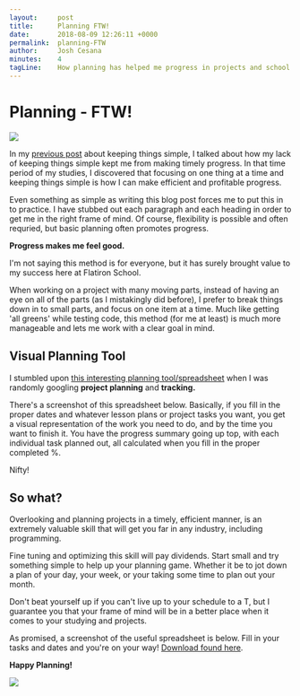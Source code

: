 ```yaml
---
layout:     post
title:      Planning FTW!
date:       2018-08-09 12:26:11 +0000
permalink:  planning-FTW
author:     Josh Cesana
minutes:    4
tagLine:    How planning has helped me progress in projects and school.
---
```


# Planning - FTW!
![](https://media.giphy.com/media/91r1cHbbFaRFu/giphy.gif)

In my [previous post](/please_k_i_s_s) about keeping things simple, I talked about how my lack of keeping things simple kept me from making timely progress. In that time period of my studies, I discovered that focusing on one thing at a time and keeping things simple is how I can make efficient and profitable progress.

Even something as simple as writing this blog post forces me to put this in to practice. I have stubbed out each paragraph and each heading in order to get me in the right frame of mind. Of course, flexibility is possible and often requried, but basic planning often promotes progress.

**Progress makes me feel good.**

I'm not saying this method is for everyone, but it has surely brought value to my success here at Flatiron School.

When working on a project with many moving parts, instead of having an eye on all of the parts (as I mistakingly did before), I prefer to break things down in to small parts, and focus on one item at a time. Much like getting 'all greens' while testing code, this method (for me at least) is much more manageable and lets me work with a clear goal in mind.

## Visual Planning Tool

I stumbled upon [this interesting planning tool/spreadsheet](https://docs.google.com/spreadsheets/d/1XJSYlEeR9UGgsum36cKJalVUXnpuC-hER9b7NaR2PCU/edit?usp=sharing) when I was randomly googling **project planning** and **tracking.**

There's a screenshot of this spreadsheet below. Basically, if you fill in the proper dates and whatever lesson plans or project tasks you want, you get a visual representation of the work you need to do, and by the time you want to finish it. You have the progress summary going up top, with each individual task planned out, all calculated when you fill in the proper completed %.

Nifty!

## So what?

Overlooking and planning projects in a timely, efficient manner, is an extremely valuable skill that will get you far in any industry, including programming.

Fine tuning and optimizing this skill will pay dividends. Start small and try something simple to help up your planning game. Whether it be to jot down a plan of your day, your week, or your taking some time to plan out your month.

Don't beat yourself up if you can't live up to your schedule to a T, but I guarantee you that your frame of mind will be in a better place when it comes to your studying and projects.

As promised, a screenshot of the useful spreadsheet is below. Fill in your tasks and dates and you're on your way! [Download found here](https://docs.google.com/spreadsheets/d/1XJSYlEeR9UGgsum36cKJalVUXnpuC-hER9b7NaR2PCU/edit?usp=sharing).

**Happy Planning!**

![](https://i.imgur.com/GIgSXV8.png)
